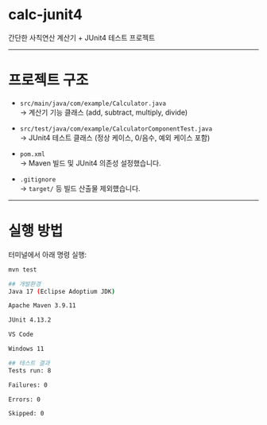# calc-junit4

간단한 사칙연산 계산기 + JUnit4 테스트 프로젝트

---

# 프로젝트 구조
- `src/main/java/com/example/Calculator.java`  
  → 계산기 기능 클래스 (add, subtract, multiply, divide)

- `src/test/java/com/example/CalculatorComponentTest.java`  
  → JUnit4 테스트 클래스 (정상 케이스, 0/음수, 예외 케이스 포함)

- `pom.xml`  
  → Maven 빌드 및 JUnit4 의존성 설정했습니다.

- `.gitignore`  
  → `target/` 등 빌드 산출물 제외헀습니다.

---

# 실행 방법
터미널에서 아래 명령 실행:
```bash
mvn test

## 개발환경 
Java 17 (Eclipse Adoptium JDK)

Apache Maven 3.9.11

JUnit 4.13.2

VS Code

Windows 11

## 테스트 결과
Tests run: 8

Failures: 0

Errors: 0

Skipped: 0